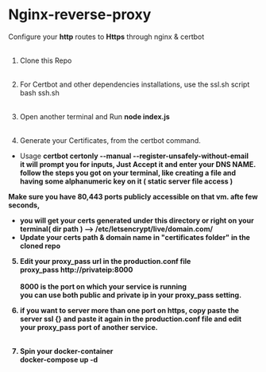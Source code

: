 # Nginx-reverse-proxy
Configure your <b>http</b> routes to <b>Https</b> through nginx & certbot <br><br>

1. Clone this Repo <br><br>

2. For Certbot and other dependencies installations, use the ssl.sh script
<br> bash ssh.sh <br><br>

3. Open another terminal and Run <b> node index.js </b> <br><br>

4. Generate your Certificates, from the certbot command.

* Usage 
 <b>certbot certonly --manual --register-unsafely-without-email <br>
 it will prompt you for inputs, Just Accept it and enter your DNS NAME.<br>
 follow the steps you got on your terminal, like creating a file and having some alphanumeric key on it ( static server file access )
 
 Make sure you have 80,443 ports publicly accessible on that vm.
 afte few seconds,<br>
* you will get your certs generated under this directory or right on your terminal( dir path ) --> <b>/etc/letsencrypt/live/domain.com/ </b>
* Update your certs path & domain name in <b>"certificates folder"</b> in the cloned repo

5. Edit your proxy_pass url in the production.conf file <br>
 proxy_pass http://privateip:8000  
 <br> 8000 is the port on which your service is running 
 <br> you can use both public and private ip in your proxy_pass setting.
 
6. if you want to server more than one port on https, copy paste the server ssl {} and paste it again in the production.conf file and edit your proxy_pass port of another service. <br><br>

7. Spin your docker-container <br>
  docker-compose up -d
